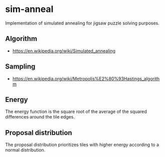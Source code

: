 # sim-anneal
Implementation of simulated annealing for jigsaw puzzle solving purposes.

## Algorithm

* https://en.wikipedia.org/wiki/Simulated_annealing

## Sampling

* https://en.wikipedia.org/wiki/Metropolis%E2%80%93Hastings_algorithm

## Energy

The energy function is the square root of the average of the squared differences around the tile edges.

## Proposal distribution

The proposal distribution prioritizes tiles with higher energy according to a normal distribution.


